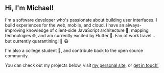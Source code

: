 ## Hi, I'm Michael!

I'm a software developer who's passionate about building user interfaces. I build experiences for the web, mobile, and cloud. I have an always-improving knowledge of client-side JavaScript architecture :hammer:, mapping technologies :globe_with_meridians:, and am currently excited by Flutter :hatched_chick:. Fan of work travel... but currently quarantining! :house_with_garden: :mask:

I'm also a college student :school_satchel:, and contribute back to the open source community.

You can check out my projects below, visit [my personal site](bullington.xyz), or [get in touch!](michael@bullington.xyz)
